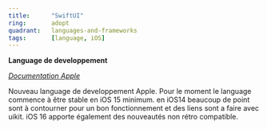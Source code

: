 ```yaml
---
title:      "SwiftUI"
ring:       adopt
quadrant:   languages-and-frameworks
tags:       [language, iOS]
---
```


<p><b>Language de developpement</b></p>
<em><a href="https://developer.apple.com/xcode/swiftui/">Documentation Apple</a></em>
<p>Nouveau language de developpement Apple. Pour le moment le language commence à être stable en iOS 15 minimum.
en iOS14 beaucoup de point sont à contourner pour un bon fonctionnement et des liens sont a faire avec uikit. iOS 16 apporte également des nouveautés non rétro compatible.
</p>